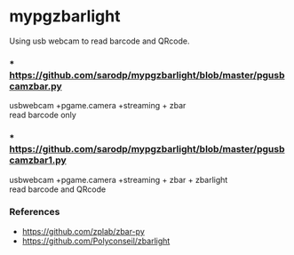 # mypgzbarlight  
Using usb webcam to read barcode and QRcode.

  
### * https://github.com/sarodp/mypgzbarlight/blob/master/pgusbcamzbar.py  
usbwebcam +pgame.camera +streaming + zbar  
read barcode only  
  
### * https://github.com/sarodp/mypgzbarlight/blob/master/pgusbcamzbar1.py   
usbwebcam +pgame.camera +streaming + zbar + zbarlight  
read barcode and QRcode  
  
  
  
### References  
* https://github.com/zplab/zbar-py  
* https://github.com/Polyconseil/zbarlight  

